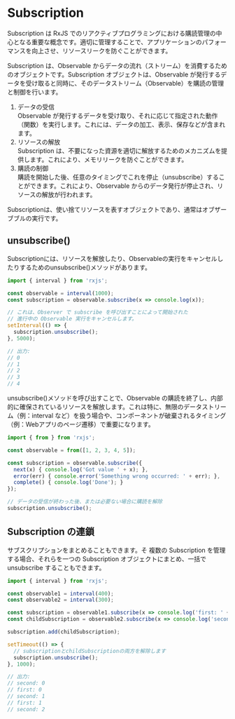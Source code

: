 # Subscription
Subscription は RxJS でのリアクティブプログラミングにおける購読管理の中心となる重要な概念です。適切に管理することで、アプリケーションのパフォーマンスを向上させ、リソースリークを防ぐことができます。

Subscription は、Observable からデータの流れ（ストリーム）を消費するためのオブジェクトです。Subscription オブジェクトは、Observable が発行するデータを受け取ると同時に、そのデータストリーム（Observable）を購読の管理と制御を行います。

1. データの受信  
Observable が発行するデータを受け取り、それに応じて指定された動作（関数）を実行します。これには、データの加工、表示、保存などが含まれます。
2. リソースの解放  
Subscription は、不要になった資源を適切に解放するためのメカニズムを提供します。これにより、メモリリークを防ぐことができます。
3. 購読の制御  
購読を開始した後、任意のタイミングでこれを停止（unsubscribe）することができます。これにより、Observable からのデータ発行が停止され、リソースの解放が行われます。

Subscriptionは、使い捨てリソースを表すオブジェクトであり、通常はオブザーブブルの実行です。

## unsubscribe()
Subscriptionには、リソースを解放したり、Observableの実行をキャンセルしたりするためのunsubscribe()メソッドがあります。


```js
import { interval } from 'rxjs';

const observable = interval(1000);
const subscription = observable.subscribe(x => console.log(x));

// これは、Observer で subscribe を呼び出すことによって開始された
// 進行中の Observable 実行をキャンセルします。
setInterval(() => {
  subscription.unsubscribe();
}, 5000);

// 出力:
// 0
// 1
// 2
// 3
// 4
```
unsubscribe()メソッドを呼び出すことで、Observable の購読を終了し、内部的に確保されているリソースを解放します。これは特に、無限のデータストリーム（例：interval など）を扱う場合や、コンポーネントが破棄されるタイミング（例：Webアプリのページ遷移）で重要になります。

```js
import { from } from 'rxjs';

const observable = from([1, 2, 3, 4, 5]);

const subscription = observable.subscribe({
  next(x) { console.log('Got value ' + x); },
  error(err) { console.error('Something wrong occurred: ' + err); },
  complete() { console.log('Done'); }
});

// データの受信が終わった後、または必要ない場合に購読を解除
subscription.unsubscribe();
```



## Subscription の連鎖
サブスクリプションをまとめることもできます。そ
複数の Subscription を管理する場合、それらを一つの Subscription オブジェクトにまとめ、一括で unsubscribe することもできます。

```js
import { interval } from 'rxjs';

const observable1 = interval(400);
const observable2 = interval(300);

const subscription = observable1.subscribe(x => console.log('first: ' + x));
const childSubscription = observable2.subscribe(x => console.log('second: ' + x));

subscription.add(childSubscription);

setTimeout(() => {
  // subscriptionとchildSubscriptionの両方を解除します
  subscription.unsubscribe();
}, 1000);

// 出力:
// second: 0
// first: 0
// second: 1
// first: 1
// second: 2
```